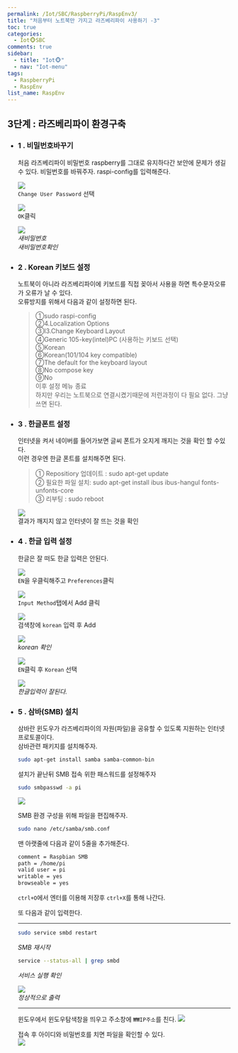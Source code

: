 ```yaml
---
permalink: /Iot/SBC/RaspberryPi/RaspEnv3/
title: "처음부터 노트북만 가지고 라즈베리파이 사용하기 -3"
toc: true
categories:
  - Iot🐵SBC
comments: true
sidebar:
  - title: "Iot🐵"
  - nav: "Iot-menu"
tags:
  - RaspberryPi
  - RaspEnv
list_name: RaspEnv
---
```


## 3단계 : 라즈베리파이 환경구축
- ### 1 . 비밀번호바꾸기  
  처음 라즈베리파이 비밀번호 raspberry를 그대로 유지하다간 보안에 문제가 생길 수 있다. 비밀번호를 바꿔주자. raspi-config를 입력해준다.  
  
  ![]({{site.baseurl}}/assets/images/Iot/25.png)    
  `Change User Password` 선택  

  ![]({{site.baseurl}}/assets/images/Iot/26.png)  
  `OK`클릭  

  ![]({{site.baseurl}}/assets/images/Iot/27.png)  
  *새비밀번호*  
  *새비밀번호확인*  



- ### 2 . Korean 키보드 설정
  노트북이 아니라 라즈베리파이에 키보드를 직접 꽂아서 사용을 하면 특수문자오류가 오류가 날 수 있다.  
  오류방지를 위해서 다음과 같이 설정하면 된다.  
  >①sudo raspi-config  
  >②4.Localization Options  
  >③I3.Change Keyboard Layout  
  >④Generic 105-key(intel)PC   (사용하는 키보드 선택)  
  >⑤Korean  
  >⑥Korean(101/104 key compatible)  
  >⑦The default for the keyboard layout  
  >⑧No compose key  
  >⑨No  
  >이후 설정 메뉴 종료  
  하지만 우리는 노트북으로 연결시켰기때문에 저런과정이 다 필요 없다. 그냥 쓰면 된다.

- ### 3 . 한글폰트 설정
  인터넷을 켜서 네이버를 들어가보면 글씨 폰트가 오지게 깨지는 것을 확인 할 수있다.   
  이런 경우엔 한글 폰트를 설치해주면 된다.  

  >① Repositiory 업데이트 : sudo apt-get update  
  >② 필요한 파일 설치: sudo apt-get install ibus ibus-hangul fonts-unfonts-core  
  >③ 리부팅 : sudo reboot  

  ![]({{site.baseurl}}/assets/images/Iot/28.png)  
  결과가 깨지지 않고 인터넷이 잘 뜨는 것을 확인


- ### 4 . 한글 입력 설정
  한글은 잘 떠도 한글 입력은 안된다.  

  ![]({{site.baseurl}}/assets/images/Iot/29.png)  
  `EN`을 우클릭해주고 `Preferences`클릭  

  ![]({{site.baseurl}}/assets/images/Iot/30.png)  
  `Input Method`탭에서 Add 클릭  

  ![]({{site.baseurl}}/assets/images/Iot/31.png)  
  검색창에 `korean` 입력 후 Add  

  ![]({{site.baseurl}}/assets/images/Iot/32.png)  
  *korean 확인*  

  ![]({{site.baseurl}}/assets/images/Iot/33.png)  
  `EN`클릭 후 `Korean` 선택

  ![]({{site.baseurl}}/assets/images/Iot/34.png)  
  *한글입력이 잘된다.*  


- ### 5 . 삼바(SMB) 설치
  삼바란 윈도우가 라즈베리파이의 자원(파일)을 공유할 수 있도록 지원하는 인터넷 프로토콜이다.  
  삼바관련 패키지를 설치해주자.  

  ```sh
  sudo apt-get install samba samba-common-bin
  ```

  설치가 끝난뒤 SMB 접속 위한 패스워드를 설정해주자  
  ```sh
  sudo smbpasswd -a pi
  ```
  ![]({{site.baseurl}}/assets/images/Iot/35.png)  

  SMB 환경 구성을 위해 파일을 편집해주자.  
  ```sh
  sudo nano /etc/samba/smb.conf
  ```

  맨 아랫줄에 다음과 같이 5줄을 추가해준다.
  ```sh
  comment = Raspbian SMB
  path = /home/pi
  valid user = pi
  writable = yes
  browseable = yes
  ```
  `ctrl+O`에서 엔터를 이용해 저장후 `ctrl+X`를 통해 나간다.  
  
  또 다음과 같이 입력한다.
  - - -
  ```sh
  sudo service smbd restart
  ```
  *SMB 재시작*  
  ```sh
  service --status-all | grep smbd
  ```
  *서비스 실행 확인*

  ![]({{site.baseurl}}/assets/images/Iot/38.png)  
  *정상적으로 출력*  
  - - -

  윈도우에서 윈도우탐색창을 띄우고 주소창에 `₩₩IP주소`를 친다.
  ![]({{site.baseurl}}/assets/images/Iot/39.png)  

  접속 후 아이디와 비밀번호를 치면 파일을 확인할 수 있다.  
  ![]({{site.baseurl}}/assets/images/Iot/40.png)  
  

